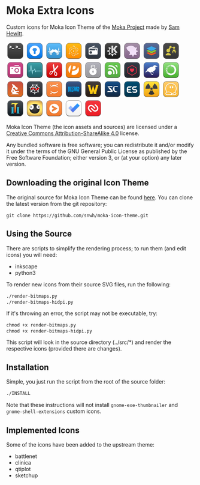 # Moka Extra Icons

Custom icons for Moka Icon Theme of the [Moka Project](https://snwh.org/moka) made by [Sam Hewitt](http://snwh.org/).

![](Moka/48x48/apps/com.gexperts.Tilix.png)
![](Moka/48x48/apps/enpass.png)
![](Moka/48x48/apps/franz.png)
![](Moka/48x48/apps/gpmdp.png)
![](Moka/48x48/apps/gradio.png)
![](Moka/48x48/apps/kdeconnect.png)
![](Moka/48x48/apps/nautilus-actions.png)
![](Moka/48x48/apps/onlyoffice.png)
![](Moka/48x48/apps/org.gnome.Builder.png)
![](Moka/48x48/apps/org.gnome.Cheese.png)
![](Moka/48x48/apps/org.gnome.Usage.png)
![](Moka/48x48/apps/pdfeditor.png)
![](Moka/48x48/apps/peek.png)
![](Moka/48x48/apps/sysprof.png)
![](Moka/48x48/apps/urserver.png)
![](Moka/48x48/apps/webtorrent-desktop.png)
![](Moka/48x48/apps/weka.png)
![](Moka/48x48/apps/anaconda.png)
![](Moka/48x48/apps/microscope.png)
![](Moka/48x48/apps/spyder.png)
![](Moka/48x48/apps/jupyter.png)
![](Moka/48x48/apps/blizzard.png)
![](Moka/48x48/apps/war3.png)
![](Moka/48x48/apps/starcraft.png)
![](Moka/48x48/apps/emulationstation.png)
![](Moka/48x48/apps/steam-worms-reloaded.png)
![](Moka/48x48/apps/teeworlds.png)
![](Moka/48x48/apps/torchlight2.png)
![](Moka/48x48/apps/world-of-goo.png)
![](Moka/48x48/web/chrome-cnciopoikihiagdjbjpnocolokfelagl-Default.png)
![](Moka/48x48/web/chrome-fnboaehgffehgoackjenbjcgcjeflddp-Default.png)
![](Moka/48x48/web/chrome-gaedmjdfmmahhbjefcbgaolhhanlaolb-Default.png)

Moka Icon Theme (the icon assets and sources) are licensed under a [Creative Commons Attribution-ShareAlike 4.0](http://creativecommons.org/licenses/by-sa/4.0/legalcode) license.

Any bundled software is free software; you can redistribute it and/or modify it under the terms of the GNU General Public License as published by the Free Software Foundation; either version 3, or (at your option) any later version.

## Downloading the original Icon Theme

The original source for Moka Icon Theme can be found [here](https://github.com/snwh/moka-icon-theme). You can clone the latest version from the git repository:

	git clone https://github.com/snwh/moka-icon-theme.git

## Using the Source

There are scripts to simplify the rendering process; to run them (and edit icons) you will need:

 * inkscape
 * python3

To render new icons from their source SVG files, run the following:

	./render-bitmaps.py
	./render-bitmaps-hidpi.py

If it's throwing an error, the script may not be executable, try:

	chmod +x render-bitmaps.py
	chmod +x render-bitmaps-hidpi.py

This script will look in the source directory (../src/*) and render the respective icons (provided there are changes).

## Installation

Simple, you just run the script from the root of the source folder:
```bash
./INSTALL
```
Note that these instructions will not install `gnome-exe-thumbnailer` and `gnome-shell-extensions` custom icons.

## Implemented Icons

Some of the icons have been added to the upstream theme:

 * battlenet
 * clinica
 * qtiplot
 * sketchup
